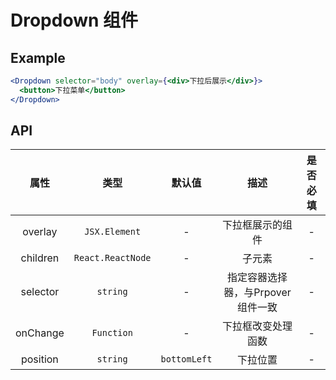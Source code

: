 # Dropdown 组件

## Example

```jsx
<Dropdown selector="body" overlay={<div>下拉后展示</div>}>
  <button>下拉菜单</button>
</Dropdown>  
```

## API

|   属性   |       类型        |    默认值    |               描述                | 是否必填 |
| :------: | :---------------: | :----------: | :-------------------------------: | :------: |
| overlay  |   `JSX.Element`   |      -       |         下拉框展示的组件          |    -     |
| children | `React.ReactNode` |      -       |              子元素               |    -     |
| selector |     `string`      |      -       | 指定容器选择器，与Prpover组件一致 |    -     |
| onChange |    `Function`     |      -       |        下拉框改变处理函数         |    -     |
| position |     `string`      | `bottomLeft` |             下拉位置              |    -     |

